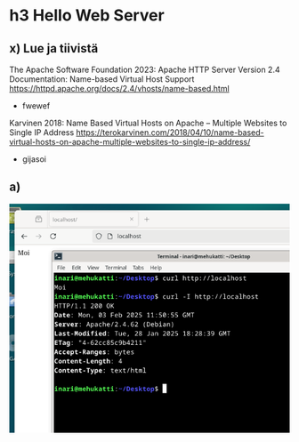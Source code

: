 # h3 Hello Web Server

## x) Lue ja tiivistä

The Apache Software Foundation 2023: Apache HTTP Server Version 2.4 Documentation: Name-based Virtual Host Support https://httpd.apache.org/docs/2.4/vhosts/name-based.html

- fwewef

Karvinen 2018: Name Based Virtual Hosts on Apache – Multiple Websites to Single IP Address https://terokarvinen.com/2018/04/10/name-based-virtual-hosts-on-apache-multiple-websites-to-single-ip-address/

- gijasoi

## a) 

![Localhost](localhost2.PNG)

